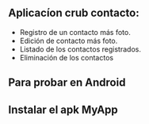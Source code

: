 
## Aplicacíon crub contacto:
- Registro de un contacto más foto.
- Edición de contacto más foto.
- Listado de los contactos registrados.
- Eliminación de los contactos

## Para probar en Android
## Instalar el apk MyApp

